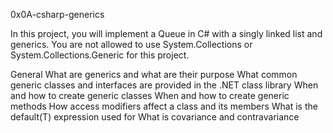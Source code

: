 0x0A-csharp-generics

In this project, you will implement a Queue in C# with a singly linked list and generics. You are not allowed to use System.Collections or System.Collections.Generic for this project.

General
What are generics and what are their purpose
What common generic classes and interfaces are provided in the .NET class library
When and how to create generic classes
When and how to create generic methods
How access modifiers affect a class and its members
What is the default(T) expression used for
What is covariance and contravariance
